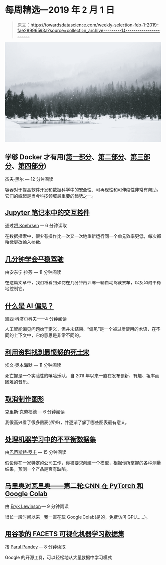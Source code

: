 # 每周精选—2019 年 2 月 1 日

> 原文：<https://towardsdatascience.com/weekly-selection-feb-1-2019-fae28996563a?source=collection_archive---------14----------------------->

![](img/d44f0f9a5239a5d2a3d8121395e59485.png)

## 学够 Docker 才有用([第一部分](/learn-enough-docker-to-be-useful-b7ba70caeb4b)、[第二部分](/learn-enough-docker-to-be-useful-1c40ea269fa8)、[第三部分](/learn-enough-docker-to-be-useful-b0b44222eef5)、[第四部分](/slimming-down-your-docker-images-275f0ca9337e))

杰夫·黑尔 — 12 分钟阅读

容器对于提高软件开发和数据科学中的安全性、可再现性和可伸缩性非常有帮助。它们的崛起是当今科技领域最重要的趋势之一。

## [Jupyter 笔记本中的交互控件](/interactive-controls-for-jupyter-notebooks-f5c94829aee6)

通过[将 Koehrsen](https://medium.com/u/e2f299e30cb9?source=post_page-----fae28996563a--------------------------------) — 6 分钟读取

在数据探索中，很少有操作比一次又一次地重新运行同一个单元效率更低，每次都略微更改输入参数。

## [几分钟学会平稳驾驶](/learning-to-drive-smoothly-in-minutes-450a7cdb35f4)

由安东宁·拉芬 — 11 分钟阅读

在这篇文章中，我们将看到如何在几分钟内训练一辆自动驾驶赛车，以及如何平稳地控制它。

## [什么是 AI 偏见？](/what-is-ai-bias-6606a3bcb814)

凯西·科济尔科夫——4 分钟阅读

人工智能偏见问题始于定义，但并未结束。“偏见”是一个被过度使用的术语，在不同的上下文中，它的意思是非常不同的。

## [利用资料找到最愤怒的死士宋](/angriest-death-grips-data-anger-502168c1c2f0)

埃文·奥本海默 — 11 分钟阅读

死亡握是一个实验性的嘻哈乐队，自 2011 年以来一直在发布创新、有趣、坦率而困难的音乐。

## [取消制作图形](/unmaking-graphs-f584625c5bfd)

克里斯·克劳福德 — 6 分钟阅读

我很高兴看了很多图表(*很多*)，并逐渐了解了哪些图表最有意义。

## [处理机器学习中的不平衡数据集](/handling-imbalanced-datasets-in-machine-learning-7a0e84220f28)

由[巴蒂斯特·罗卡](https://medium.com/u/20ad1309823a?source=post_page-----fae28996563a--------------------------------) — 15 分钟阅读

假设你在一家特定的公司工作，你被要求创建一个模型，根据你所掌握的各种测量结果，预测一个产品是否有缺陷。

## [马里奥对瓦里奥——第二轮:CNN 在 PyTorch 和 Google Colab](/mario-vs-wario-round-2-cnns-in-pytorch-and-google-colab-48b968cf4ace)

由 [Eryk Lewinson](https://medium.com/u/44bc27317e6b?source=post_page-----fae28996563a--------------------------------) — 9 分钟阅读

很长一段时间以来，我一直在玩 Google Colab(是的，免费访问 GPU……)。

## [用谷歌的 FACETS 可视化机器学习数据集](/visualising-machine-learning-datasets-with-googles-facets-462d923251b3)

按 [Parul Pandey](https://medium.com/u/7053de462a28?source=post_page-----fae28996563a--------------------------------) — 8 分钟读取

Google 的开源工具，可以轻松地从大量数据中学习模式